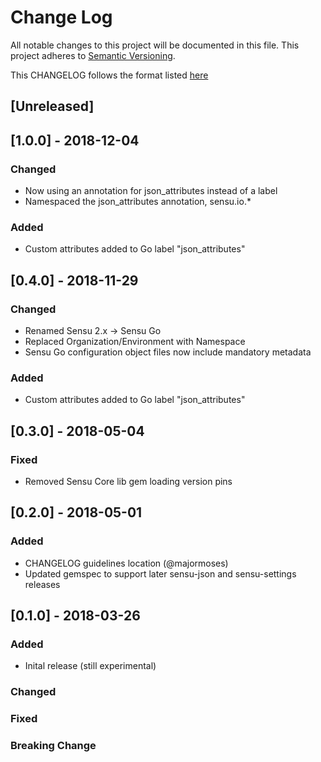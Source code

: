 # Change Log
All notable changes to this project will be documented in this file.
This project adheres to [Semantic Versioning](http://semver.org/).

This CHANGELOG follows the format listed [here](https://github.com/sensu-plugins/community/blob/master/HOW_WE_CHANGELOG.md)

## [Unreleased]

## [1.0.0] - 2018-12-04

### Changed
- Now using an annotation for json_attributes instead of a label
- Namespaced the json_attributes annotation, sensu.io.*

### Added
- Custom attributes added to Go label "json_attributes"

## [0.4.0] - 2018-11-29

### Changed
- Renamed Sensu 2.x -> Sensu Go
- Replaced Organization/Environment with Namespace
- Sensu Go configuration object files now include mandatory metadata

### Added
- Custom attributes added to Go label "json_attributes"

## [0.3.0] - 2018-05-04

### Fixed
- Removed Sensu Core lib gem loading version pins

## [0.2.0] - 2018-05-01

### Added
- CHANGELOG guidelines location (@majormoses)
- Updated gemspec to support later sensu-json and sensu-settings releases

## [0.1.0] - 2018-03-26
### Added
- Inital release (still experimental)

### Changed

### Fixed

### Breaking Change
